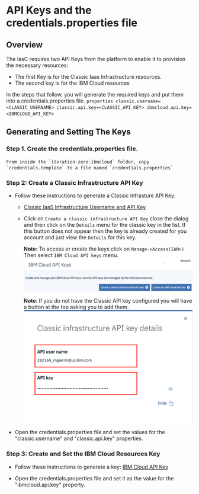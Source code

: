 # API Keys and the credentials.properties file

## Overview
The IasC requires two API Keys from the platform to enable it to provision the necessary resources:
- The first Key is for the Classic Iaas Infrastructure resources.
- The second key is for the IBM Cloud resources

In the steps that follow, you will generate the required keys and put them into a credentials.properties file.
    ```properties
    classic.username=<CLASSIC_USERNAME>
    classic.api.key=<CLASSIC_API_KEY>
    ibmcloud.api.key=<IBMCLOUD_API_KEY>
    ```

## Generating and Setting The Keys

### Step 1. Create the credentials.properties file.

    From inside the `iteration-zero-ibmcloud` folder, copy `credentials.template` to a file named `credentials.properties`


### Step 2: Create a Classic Infrastructure API Key
- Follow these instructions to generate a Classic Infrasture API Key:
    - [Classic IaaS Infrastructure Username and API Key](https://cloud.ibm.com/docs/iam?topic=iam-classic_keys#classic_keys "Managing classic infrastructure API keys")

    - Click on `Create a classic infrastructure API Key` close the dialog and then click on the `Details` menu for the classic key in the list. If this button does not appear then the key is already created for you account and just view the `Details` for this key.

        **Note:** To access or create the keys click on `Manage->Access(IAM>)`  Then select `IBM Cloud API keys` menu. 
            ![API Keys](./images/apikeys.png)
        
        **Note**: If you do not have the Classic API key configured you will have a button at the top asking you to add them.
            ![Classic Keys](./images/classickeys.png)
 
- Open the credentials.properties file and set the values for the "classic.username" and "classic.api.key" properties.


### Step 3: Create and Set the IBM Cloud Resources Key

- Follow these instructions to generate a key:
[IBM Cloud API Key](https://console.bluemix.net/docs/iam/userid_keys.html#creating-an-api-key "Creating an API key")


- Open the credentials.properties file and set it as the value for the "ibmcloud.api.key" property.